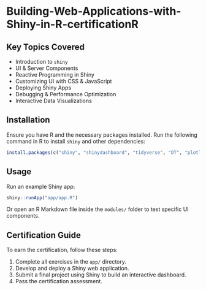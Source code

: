 # Building-Web-Applications-with-Shiny-in-R-certificationR


## Key Topics Covered
- Introduction to `shiny`
- UI & Server Components
- Reactive Programming in Shiny
- Customizing UI with CSS & JavaScript
- Deploying Shiny Apps
- Debugging & Performance Optimization
- Interactive Data Visualizations

## Installation
Ensure you have R and the necessary packages installed. Run the following command in R to install `shiny` and other dependencies:

```r
install.packages(c("shiny", "shinydashboard", "tidyverse", "DT", "plotly"))
```

## Usage
Run an example Shiny app:

```r
shiny::runApp("app/app.R")
```

Or open an R Markdown file inside the `modules/` folder to test specific UI components.

## Certification Guide
To earn the certification, follow these steps:
1. Complete all exercises in the `app/` directory.
2. Develop and deploy a Shiny web application.
3. Submit a final project using Shiny to build an interactive dashboard.
4. Pass the certification assessment.
